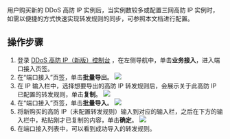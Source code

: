 用户购买新的 DDoS 高防 IP 实例后，当实例数较多或配置三网高防 IP 实例时，如需以便捷的方式快速实现转发规则的同步，可参照本文档进行配置。
## 操作步骤
1. 登录 [DDoS 高防 IP（新版）控制台](https://console.cloud.tencent.com/ddos/antiddos-advanced/access/l4) ，在左侧导航中，单击**业务接入**，进入端口接入页签。
2. 在“端口接入”页签，单击**批量导出**。
![](https://main.qcloudimg.com/raw/886adaf1eaf150250ebffc1cbd729367.png)
3. 在 IP 输入栏中，选择想要导出的高防 IP 转发规则后，会展示关于此高防 IP 已配置的转发规则，单击**复制**。
![](https://main.qcloudimg.com/raw/ee049ae2119d897863f512b6612216b9.png)
4. 在“端口接入”页签，单击**批量导入**。
![](https://main.qcloudimg.com/raw/e4cdcae0834961781f7c11daada593ba.png)
5. 将新购买的高防 IP（未配置转发规则）输入到对应的输入栏，之后在下方的输入栏中，粘贴刚才已复制的内容，单击**确定**。
![](https://main.qcloudimg.com/raw/efaa35e92a9dc6b7f8d59c10cf082858.png)
6. 在端口接入列表中，可以看到成功导入的转发规则。
